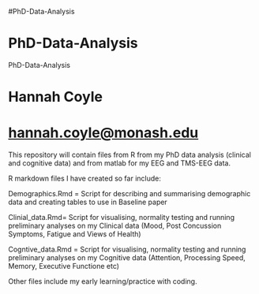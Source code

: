 #PhD-Data-Analysis
# PhD-Data-Analysis
 PhD-Data-Analysis

# Hannah Coyle
# hannah.coyle@monash.edu

This repository will contain files from R from my PhD data analysis (clinical and cognitive data) and from matlab for my EEG and TMS-EEG data. 

R markdown files I have created so far include:

Demographics.Rmd = Script for describing and summarising demographic data and creating tables to use in Baseline paper

Clinial_data.Rmd= Script for visualising, normality testing and running preliminary analyses on my Clinical data (Mood, Post Concussion Symptoms, Fatigue and Views of Health)

Cogntive_data.Rmd = Script for visualising, normality testing and running preliminary analyses on my Cognitive data (Attention, Processing Speed, Memory, Executive Functione etc)

Other files include my early learning/practice with coding.

